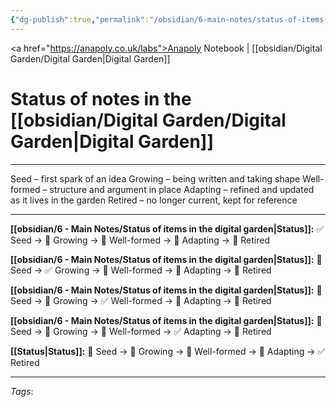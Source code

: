 ```yaml
---
{"dg-publish":true,"permalink":"/obsidian/6-main-notes/status-of-items-in-the-digital-garden/","created":"2025-08-20T10:18:18.493+01:00","updated":"2025-08-20T11:59:59.361+01:00"}
---
```


<a href="https://anapoly.co.uk/labs">Anapoly Notebook</a> | [[obsidian/Digital Garden/Digital Garden\|Digital Garden]] 

# Status of notes in the [[obsidian/Digital Garden/Digital Garden\|Digital Garden]]

---

Seed – first spark of an idea
Growing – being written and taking shape
Well-formed – structure and argument in place
Adapting – refined and updated as it lives in the garden
Retired – no longer current, kept for reference

---

**[[obsidian/6 - Main Notes/Status of items in the digital garden\|Status]]:** ✅ Seed → 🔸 Growing → 🔸 Well-formed → 🔸 Adapting → 🔸 Retired

**[[obsidian/6 - Main Notes/Status of items in the digital garden\|Status]]:** 🔸 Seed → ✅ Growing → 🔸 Well-formed → 🔸 Adapting → 🔸 Retired

**[[obsidian/6 - Main Notes/Status of items in the digital garden\|Status]]:** 🔸 Seed → 🔸 Growing → ✅ Well-formed → 🔸 Adapting → 🔸 Retired

**[[obsidian/6 - Main Notes/Status of items in the digital garden\|Status]]:** 🔸 Seed → 🔸 Growing → 🔸 Well-formed → ✅ Adapting → 🔸 Retired

**[[Status\|Status]]:** 🔸 Seed → 🔸 Growing → 🔸 Well-formed → 🔸 Adapting → ✅ Retired


---

*Tags*: 